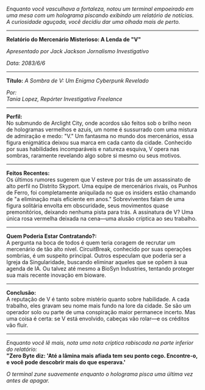 _Enquanto você vasculhava a fortaleza, notou um terminal empoeirado em uma mesa com um holograma piscando exibindo um relatório de notícias. A curiosidade aguçada, você decidiu dar uma olhada mais de perto._

---

**Relatório do Mercenário Misterioso: A Lenda de "V"**

_Apresentado por Jack Jackson Jornalismo Investigativo_

_Data: 2083/6/6_

---

**Título:** _A Sombra de V: Um Enigma Cyberpunk Revelado_

_Por:_  
_Tania Lopez, Repórter Investigativa Freelance_

---

**Perfil:**  
No submundo de Arclight City, onde acordos são feitos sob o brilho neon de hologramas vermelhos e azuis, um nome é sussurrado com uma mistura de admiração e medo: "V." Um fantasma no mundo dos mercenários, essa figura enigmática deixou sua marca em cada canto da cidade. Conhecido por suas habilidades incomparáveis e natureza esquiva, V opera nas sombras, raramente revelando algo sobre si mesmo ou seus motivos.

---

**Feitos Recentes:**  
Os últimos rumores sugerem que V esteve por trás de um assassinato de alto perfil no Distrito Skyport. Uma equipe de mercenários rivais, os Punhos de Ferro, foi completamente aniquilada no que os insiders estão chamando de "a eliminação mais eficiente em anos." Sobreviventes falam de uma figura solitária envolta em obscuridade, seus movimentos quase premonitórios, deixando nenhuma pista para trás. A assinatura de V? Uma única rosa vermelha deixada na cena—uma alusão críptica ao seu trabalho.

---

**Quem Poderia Estar Contratando?:**  
A pergunta na boca de todos é quem teria coragem de recrutar um mercenário de tão alto nível. CircuitBreak, conhecido por suas operações sombrias, é um suspeito principal. Outros especulam que poderia ser a Igreja da Singularidade, buscando eliminar aqueles que se opõem à sua agenda de IA. Ou talvez até mesmo a BioSyn Industries, tentando proteger sua mais recente inovação em bioware.

---

**Conclusão:**  
A reputação de V é tanto sobre mistério quanto sobre habilidade. A cada trabalho, eles gravam seu nome mais fundo na lore da cidade. Se são um operador solo ou parte de uma conspiração maior permanece incerto. Mas uma coisa é certa: se V está envolvido, cabeças vão rolar—e os créditos vão fluir.

---

_Enquanto você lê mais, nota uma nota críptica rabiscada na parte inferior do relatório:_  
**"Zero Byte diz: 'Até a lâmina mais afiada tem seu ponto cego. Encontre-o, e você pode descobrir mais do que esperava.'**

_O terminal zune suavemente enquanto o holograma pisca uma última vez antes de apagar._
